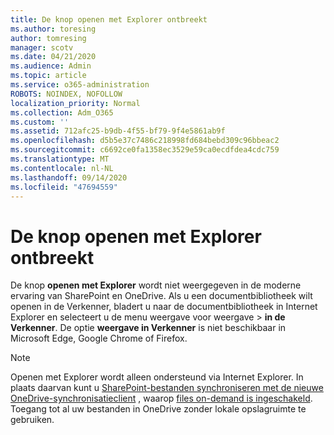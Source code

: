 ```yaml
---
title: De knop openen met Explorer ontbreekt
ms.author: toresing
author: tomresing
manager: scotv
ms.date: 04/21/2020
ms.audience: Admin
ms.topic: article
ms.service: o365-administration
ROBOTS: NOINDEX, NOFOLLOW
localization_priority: Normal
ms.collection: Adm_O365
ms.custom: ''
ms.assetid: 712afc25-b9db-4f55-bf79-9f4e5861ab9f
ms.openlocfilehash: d5b5e37c7486c218998fd684bebd309c96bbeac2
ms.sourcegitcommit: c6692ce0fa1358ec3529e59ca0ecdfdea4cdc759
ms.translationtype: MT
ms.contentlocale: nl-NL
ms.lasthandoff: 09/14/2020
ms.locfileid: "47694559"
---
```

# <a name="the-open-with-explorer-button-is-missing"></a>De knop openen met Explorer ontbreekt

De knop **openen met Explorer** wordt niet weergegeven in de moderne ervaring van SharePoint en OneDrive. Als u een documentbibliotheek wilt openen in de Verkenner, bladert u naar de documentbibliotheek in Internet Explorer en selecteert u de menu weergave voor weergave \> **in de Verkenner**. De optie **weergave in Verkenner** is niet beschikbaar in Microsoft Edge, Google Chrome of Firefox. 
  
> [!NOTE]
> Openen met Explorer wordt alleen ondersteund via Internet Explorer. In plaats daarvan kunt u [SharePoint-bestanden synchroniseren met de nieuwe OneDrive-synchronisatieclient](https://support.office.com/article/6de9ede8-5b6e-4503-80b2-6190f3354a88.aspx) , waarop [files on-demand is ingeschakeld](https://support.office.com/article/0e6860d3-d9f3-4971-b321-7092438fb38e.aspx). Toegang tot al uw bestanden in OneDrive zonder lokale opslagruimte te gebruiken. 
  

